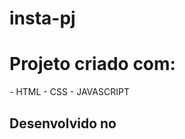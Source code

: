 # insta-pj
<h1>Projeto criado com:</h1>
- HTML
- CSS
- JAVASCRIPT
<br>
<h2> Desenvolvido no <a href="https://plataforma.devclub.com.br/>Devclub</a></h2>
